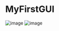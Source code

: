 # MyFirstGUI

![image](https://github.com/user-attachments/assets/1514eaef-7244-409b-be43-79a00ea3f663)
![image](https://github.com/user-attachments/assets/6ae4e6db-1c80-40fb-9e4b-e3f3fd178917)

